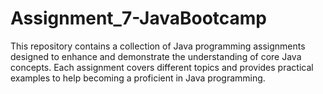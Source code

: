 # Assignment_7-JavaBootcamp
This repository contains a collection of Java programming assignments designed to enhance and demonstrate the understanding of core Java concepts. Each assignment covers different topics and provides practical examples to help becoming a proficient in Java programming.
